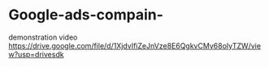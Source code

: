 # Google-ads-compain-
demonstration video
https://drive.google.com/file/d/1XjdvIfiZeJnVze8E6QgkvCMy68oIyTZW/view?usp=drivesdk
